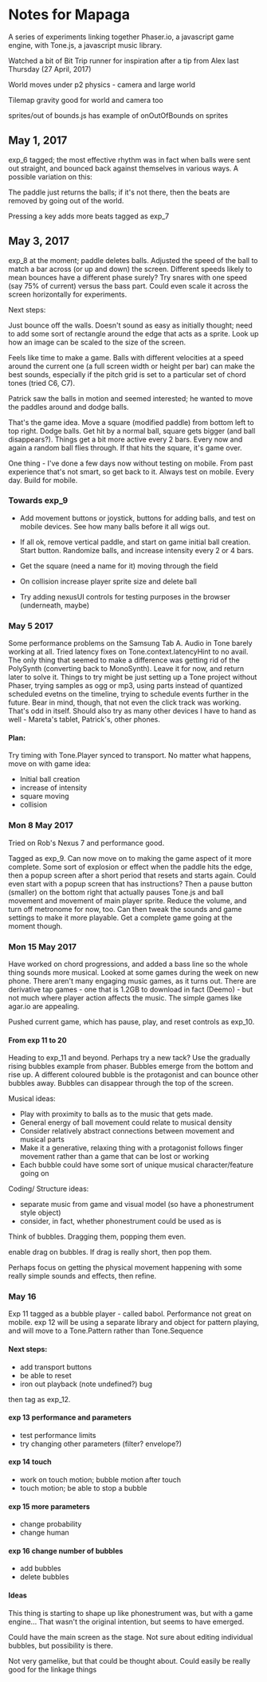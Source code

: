 # Notes for Mapaga

A series of experiments linking together Phaser.io, a javascript game engine, with Tone.js, a javascript music library.

Watched a bit of Bit Trip runner for inspiration after a tip from Alex last Thursday (27 April, 2017)

World moves under p2 physics - camera and large world

Tilemap gravity good for world and camera too

sprites/out of bounds.js has example of onOutOfBounds on sprites

## May 1, 2017

exp\_6 tagged; the most effective rhythm was in fact when balls were sent out straight, and bounced back against themselves in various ways. A possible variation on this:

The paddle just returns the balls; if it's not there, then the beats are removed by going out of the world.

Pressing a key adds more beats
tagged as exp\_7

## May 3, 2017

exp\_8 at the moment; paddle deletes balls. Adjusted the speed of the ball to match a bar across (or up and down) the screen. Different speeds likely to mean bounces have a different phase surely? Try snares with one speed (say 75% of current) versus the bass part. Could even scale it across the screen horizontally for experiments.

Next steps:

Just bounce off the walls. Doesn't sound as easy as initially thought; need to add some sort of rectangle around the edge that acts as a sprite. Look up how an image can be scaled to the size of the screen.

Feels like time to make a game. Balls with different velocities at a speed around the current one (a full screen width or height per bar) can make the best sounds, especially if the pitch grid is set to a particular set of chord tones (tried C6, C7).

Patrick saw the balls in motion and seemed interested; he wanted to move the paddles around and dodge balls.

That's the game idea. Move a square (modified paddle) from bottom left to top right. Dodge balls. Get hit by a normal ball, square gets bigger (and ball disappears?). Things get a bit more active every 2 bars. Every now and again a random ball flies through. If that hits the square, it's game over.

One thing - I've done a few days now without testing on mobile. From past experience that's not smart, so get back to it. Always test on mobile. Every day. Build for mobile.

### Towards exp_9

* Add movement buttons or joystick, buttons for adding balls, and test on mobile devices. See how many balls before it all wigs out.

* If all ok, remove vertical paddle, and start on game initial ball creation. Start button. Randomize balls, and increase intensity every 2 or 4 bars.

* Get the square (need a name for it) moving through the field

* On collision increase player sprite size and delete ball

* Try adding nexusUI controls for testing purposes in the browser (underneath, maybe)

### May 5 2017

Some performance problems on the Samsung Tab A. Audio in Tone barely working at
all. Tried latency fixes on Tone.context.latencyHint to no avail. The only
thing that seemed to make a difference was getting rid of the PolySynth
(converting back to MonoSynth). Leave it for now, and return later to solve it.
Things to try might be just setting up a Tone project without Phaser, trying
samples as ogg or mp3, using parts instead of quantized scheduled evetns on the
timeline, trying to schedule events further in the future. Bear in mind,
though, that not even the click track was working. That's odd in itself. Should
also try as many other devices I have to hand as well - Mareta's tablet,
Patrick's, other phones.

#### Plan:
Try timing with Tone.Player synced to transport. No matter what happens, move on with game idea:
- Initial ball creation
- increase of intensity
- square moving
- collision


### Mon 8 May 2017

Tried on Rob's Nexus 7 and performance good.

Tagged as exp\_9. Can now move on to making the game aspect of it more
complete. Some sort of explosion or effect when the paddle hits the edge, then
a popup screen after a short period that resets and starts again. Could even
start with a popup screen that has instructions? Then a pause button (smaller)
on the bottom right that actually pauses Tone.js and ball movement and movement
of main player sprite. Reduce the volume, and turn off metronome for now, too.
Can then tweak the sounds and game settings to make it more playable. Get a
complete game going at the moment though.

### Mon 15 May 2017

Have worked on chord progressions, and added a bass line so the whole thing sounds more musical. Looked at some games during the week on new phone. There aren't many engaging music games, as it turns out. There are derivative tap games - one that is 1.2GB to download in fact (Deemo) - but not much where player action affects the music. The simple games like agar.io are appealing.

Pushed current game, which has pause, play, and reset controls as exp_10.

#### From exp 11 to 20

Heading to exp_11 and beyond. Perhaps try a new tack? Use the gradually rising bubbles example from phaser. Bubbles emerge from the bottom and rise up. A different coloured bubble is the protagonist and can bounce other bubbles away. Bubbles can disappear through the top of the screen.

Musical ideas:

- Play with proximity to balls as to the music that gets made.
- General energy of ball movement could relate to musical density
- Consider relatively abstract connections between movement and musical parts
- Make it a generative, relaxing thing with a protagonist follows finger movement rather than a game that can be lost or working
- Each bubble could have some sort of unique musical character/feature going on

Coding/ Structure ideas:

- separate music from game and visual model (so have a phonestrument style object)
- consider, in fact, whether phonestrument could be used as is

Think of bubbles. Dragging them, popping them even.

enable drag on bubbles. If drag is really short, then pop them.

Perhaps focus on getting the physical movement happening with some really simple sounds and effects, then refine.

### May 16

Exp 11 tagged as a bubble player - called babol. Performance not great on mobile. exp 12 will be using a separate library and object for pattern playing, and will move to a Tone.Pattern rather than Tone.Sequence

#### Next steps:

- add transport buttons
- be able to reset
- iron out playback (note undefined?) bug

then tag as exp\_12.

#### exp 13 performance and parameters

- test performance limits
- try changing other parameters (filter? envelope?)

#### exp 14 touch

- work on touch motion; bubble motion after touch
- touch motion; be able to stop a bubble

#### exp 15 more parameters

- change probability
- change human 

#### exp 16 change number of bubbles

- add bubbles
- delete bubbles

#### Ideas

This thing is starting to shape up like phonestrument was, but with a game engine... That wasn't the original intention, but seems to have emerged.

Could have the main screen as the stage. Not sure about editing individual bubbles, but possibility is there.

Not very gamelike, but that could be thought about. Could easily be really good for the linkage things







